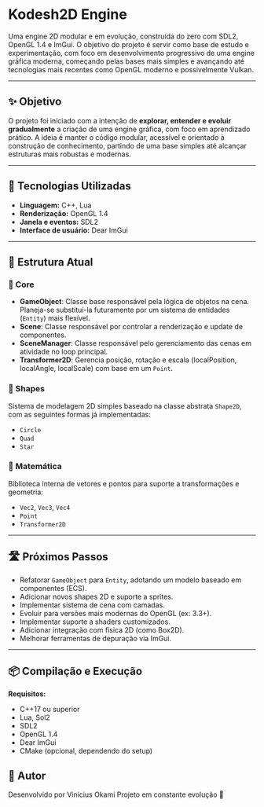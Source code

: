 # Kodesh2D Engine

Uma engine 2D modular e em evolução, construída do zero com SDL2, OpenGL 1.4 e ImGui. O objetivo do projeto é servir como base de estudo e experimentação, com foco em desenvolvimento progressivo de uma engine gráfica moderna, começando pelas bases mais simples e avançando até tecnologias mais recentes como OpenGL moderno e possivelmente Vulkan.

---

## ✨ Objetivo

O projeto foi iniciado com a intenção de **explorar, entender e evoluir gradualmente** a criação de uma engine gráfica, com foco em aprendizado prático. A ideia é manter o código modular, acessível e orientado à construção de conhecimento, partindo de uma base simples até alcançar estruturas mais robustas e modernas.

---

## 🚀 Tecnologias Utilizadas

- **Linguagem:** C++, Lua
- **Renderização:** OpenGL 1.4
- **Janela e eventos:** SDL2
- **Interface de usuário:** Dear ImGui

---

## 🧱 Estrutura Atual

### 🔹 Core
- **GameObject**: Classe base responsável pela lógica de objetos na cena. Planeja-se substituí-la futuramente por um sistema de entidades (`Entity`) mais flexível.
- **Scene**: Classe responsável por controlar a renderização e update de componentes.
- **SceneManager**: Classe responsável pelo gerenciamento das cenas em atividade no loop principal.
- **Transformer2D**: Gerencia posição, rotação e escala (localPosition, localAngle, localScale) com base em um `Point`.

### 🔹 Shapes
Sistema de modelagem 2D simples baseado na classe abstrata `Shape2D`, com as seguintes formas já implementadas:

- `Circle`
- `Quad`
- `Star`

### 🔹 Matemática
Biblioteca interna de vetores e pontos para suporte a transformações e geometria:

- `Vec2`, `Vec3`, `Vec4`
- `Point`
- `Transformer2D`

---

## 🛣️ Próximos Passos

- Refatorar `GameObject` para `Entity`, adotando um modelo baseado em componentes (ECS).
- Adicionar novos shapes 2D e suporte a sprites.
- Implementar sistema de cena com camadas.
- Evoluir para versões mais modernas do OpenGL (ex: 3.3+).
- Implementar suporte a shaders customizados.
- Adicionar integração com física 2D (como Box2D).
- Melhorar ferramentas de depuração via ImGui.

---

## 📦 Compilação e Execução

**Requisitos:**
- C++17 ou superior
- Lua, Sol2
- SDL2
- OpenGL 1.4
- Dear ImGui
- CMake (opcional, dependendo do setup)

## 👤 Autor
Desenvolvido por Vinicius Okami
Projeto em constante evolução 🚧
